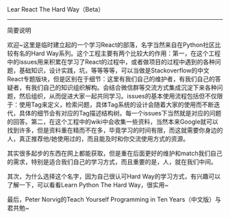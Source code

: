 Lear React The Hard Way（Beta）

---

简要说明

欢迎~这里是临时建立起的一个学习React的部落，名字当然来自在Python社区比较有名的Hard Way系列。这个工程主要有两个比较大的作用：第一，在这个工程中的issues用来积累在学习了React的过程中，或者做项目的过程中遇到的各种问题，基础知识，设计实践，坑，等等等等，可以当做是Stackoverflow的中文React专题版块，但是区别在于细节：这里有我们自己的维护者，有我们自己的答疑者，有我们自己的知识组织解构。会结合微信群等交流方式集成沉淀下来各种问题，然后组织，从而促进大家一起共同学习。issues的基本使用流程包括但不仅限于：使用Tag来定义，检索问题，具体Tag系统的设计会随着大家的使用而不断迭代，具体的细节会有对应的Tag描述结构树。每一个issues下当然就是对应的问题的回答。第二，在这个工程中的wiki中会收集一些资料，当然本来Google就可以找到许多，但是资料重在精而不在多，毕竟学习的时间有限，而这就需要你身边的人，真正推荐他/她使用过的，而且能及时和你交流使用方式的资源。

其实很多起步的东西在网上都能获取，但是重在后面更好的维护和match我们自己的需求，特别是适合我们自己的学习方式，而且重要的是，人，就在我们中间。

其次，为什么选择这个名字，因为自己很认可Hard Way的学习方式，有兴趣可以了解一下，可以看看Learn Python The Hard Way，很实用~

最后，Peter Norvig的Teach Yourself Programming in Ten Years（中文版）与君共勉~


